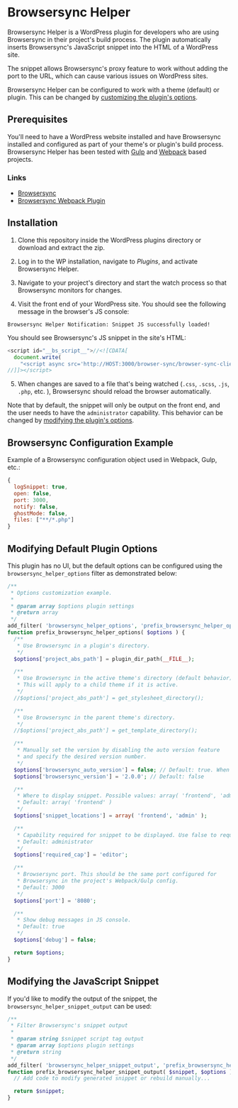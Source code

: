 # Browsersync Helper

Browsersync Helper is a WordPress plugin for developers who are using Browsersync in their project's build process. The plugin automatically inserts Browsersync's JavaScript snippet into the HTML of a WordPress site.

The snippet allows Browsersync's proxy feature to work without adding the port to the URL, which can cause various issues on WordPress sites.

Browsersync Helper can be configured to work with a theme (default) or plugin. This can be changed by [customizing the plugin's options](#modifying-default-plugin-options).

## Prerequisites

You'll need to have a WordPress website installed and have Browsersync installed and configured as part of your theme's or plugin's build process. Browsersync Helper has been tested with [Gulp](https://gulpjs.com/) and [Webpack](https://webpack.js.org/) based projects.

### Links

- [Browsersync](https://www.browsersync.io/)
- [Browsersync Webpack Plugin](https://www.npmjs.com/package/browser-sync-webpack-plugin)

## Installation

1. Clone this repository inside the WordPress plugins directory or download and extract the zip.

2. Log in to the WP installation, navigate to <i>Plugins</i>, and activate Browsersync Helper.

3. Navigate to your project's directory and start the watch process so that Browsersync monitors for changes.

4. Visit the front end of your WordPress site. You should see the following message in the browser's JS console:

```
Browsersync Helper Notification: Snippet JS successfully loaded!
```

You should see Browsersync's JS snippet in the site's HTML:

```js
<script id="__bs_script__">//<![CDATA[
  document.write(
    "<script async src='http://HOST:3000/browser-sync/browser-sync-client.js?v=2.26.3'><\/script>".replace( "HOST", location.hostname ));
//]]></script>
```

5. When changes are saved to a file that's being watched (`.css`, `.scss`, `.js`, `.php`, etc. ), Browsersync should reload the browser automatically.

Note that by default, the snippet will only be output on the front end, and the user needs to have the `administrator` capability. This behavior can be changed by [modifying the plugin's options](#modifying-default-plugin-options).

## Browsersync Configuration Example

Example of a Browsersync configuration object used in Webpack, Gulp, etc.:

```js
{
  logSnippet: true,
  open: false,
  port: 3000,
  notify: false,
  ghostMode: false,
  files: ["**/*.php"]
}
```

## Modifying Default Plugin Options

This plugin has no UI, but the default options can be configured using the `browsersync_helper_options` filter as demonstrated below:

```php
/**
 * Options customization example.
 *
 * @param array $options plugin settings
 * @return array
 */
add_filter( 'browsersync_helper_options', 'prefix_browsersync_helper_options' );
function prefix_browsersync_helper_options( $options ) {
  /**
   * Use Browsersync in a plugin's directory.
   */
  $options['project_abs_path'] = plugin_dir_path(__FILE__);

  /**
   * Use Browsersync in the active theme's directory (default behavior).
   * This will apply to a child theme if it is active.
   */
  //$options['project_abs_path'] = get_stylesheet_directory();

  /**
   * Use Browsersync in the parent theme's directory.
   */
  //$options['project_abs_path'] = get_template_directory();

  /**
   * Manually set the version by disabling the auto version feature
   * and specify the desired version number.
   */
  $options['browsersync_auto_version'] = false; // Default: true. When true, overrides any manual version set.
  $options['browsersync_version'] = '2.0.0'; // Default: false

  /**
   * Where to display snippet. Possible values: array( 'frontend', 'admin' )
   * Default: array( 'frontend' )
   */
  $options['snippet_locations'] = array( 'frontend', 'admin' );

  /**
   * Capability required for snippet to be displayed. Use false to require no capability.
   * Default: administrator
   */
  $options['required_cap'] = 'editor';

  /**
   * Browsersync port. This should be the same port configured for
   * Browsersync in the project's Webpack/Gulp config.
   * Default: 3000
   */
  $options['port'] = '8080';

  /**
   * Show debug messages in JS console.
   * Default: true
   */
  $options['debug'] = false;

  return $options;
}
```

## Modifying the JavaScript Snippet

If you'd like to modify the output of the snippet, the `browsersync_helper_snippet_output` can be used:

```php
/**
 * Filter Browsersync's snippet output
 *
 * @param string $snippet script tag output
 * @param array $options plugin settings
 * @return string
 */
add_filter( 'browsersync_helper_snippet_output', 'prefix_browsersync_helper_snippet_output', 10, 2 );
function prefix_browsersync_helper_snippet_output( $snippet, $options ) {
  // Add code to modify generated snippet or rebuild manually...

  return $snippet;
}
```
